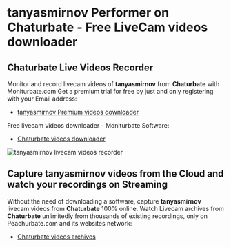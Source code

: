 # tanyasmirnov Performer on Chaturbate - Free LiveCam videos downloader

## Chaturbate Live Videos Recorder

Monitor and record livecam videos of **tanyasmirnov** from **Chaturbate** with Moniturbate.com
Get a premium trial for free by just and only registering with your Email address:
* [tanyasmirnov Premium videos downloader](https://moniturbate.com/request-demo-licence-key.html)

Free livecam videos downloader - Moniturbate Software:
* [Chaturbate videos downloader](https://moniturbate.com/moniturbate-download-software.html)

![tanyasmirnov livecam videos recorder](https://peachurnet.com/templates/moniturbate-software.png)


## Capture tanyasmirnov videos from the Cloud and watch your recordings on Streaming

Without the need of downloading a software, capture **tanyasmirnov** livecam videos from **Chaturbate** 100% online.
Watch Livecam archives from **Chaturbate** unlimitedly from thousands of existing recordings, only on Peachurbate.com and its websites network:
* [Chaturbate videos archives](https://peachurnet.com/)